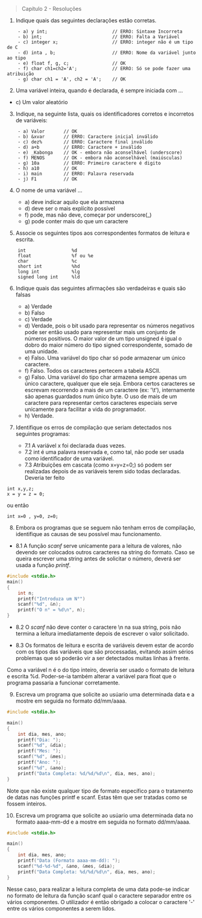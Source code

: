 > Capítulo 2 - Resoluções

1. Indique quais das seguintes declarações estão corretas.

```
    - a) y int;                        // ERRO: Sintaxe Incorreta
    - b) int;                          // ERRO: Falta a Variável
    - c) integer x;                    // ERRO: integer não é um tipo de C
    - d) inta , b;                     // ERRO: Nome da variável junto ao tipo
    - e) float f, g, c;                // OK
    - f) char ch1=ch2='A';             // ERRO: Só se pode fazer uma atribuição
    - g) char ch1 = 'A', ch2 = 'A';    // OK
```

2. Uma variável inteira, quando é declarada, é sempre iniciada com ...

- c) Um valor aleatório

3. Indique, na seguinte lista, quais os identificadores corretos e incorretos de variáveis:

```
    - a) Valor       // OK
    - b) &xvar       // ERRO: Caractere inicial inválido
    - c) dez%        // ERRO: Caractere final inválido
    - d) a+b         // ERRO: Caractere + inválido
    - e) _Kabonga    // OK - embora não aconselhável (underscore)
    - f) MENOS       // OK - embora não aconselhável (maiúsculas)
    - g) 10a         // ERRO: Primeiro caractere é digito
    - h) a10         // OK
    - i) main        // ERRO: Palavra reservada
    - j) F1          // OK
```

4. O nome de uma variável ...

   - a) deve indicar aquilo que ela armazena
   - d) deve ser o mais explícito possível
   - f) pode, mas não deve, começar por underscore(\_)
   - g) pode conter mais do que um caractere

5. Associe os seguintes tipos aos correspondentes formatos de leitura e escrita.

```
    int                 %d
    float               %f ou %e
    char                %c
    short int           %hd
    long int            %lg
    signed long int     %ld
```

6.  Indique quais das seguintes afirmações são verdadeiras e quais são falsas

    - a) Verdade
    - b) Falso
    - c) Verdade
    - d) Verdade, pois o bit usado para representar os números negativos pode ser então usado para representar mais um conjunto de números positivos. O maior valor de um tipo unsigned é igual o dobro do maior número do tipo signed correspondente, somado de uma unidade.
    - e) Falso. Uma variável do tipo char só pode armazenar um único caractere.
    - f) Falso. Todos os caracteres pertecem a tabela ASCII.
    - g) Falso. Uma variável do tipo char armazena sempre apenas um único caractere, qualquer que ele seja. Embora certos caracteres se escrevam recorrendo a mais de um caractere (ex: '\t'), internamente são apenas guardados num único byte. O uso de mais de um caractere para representar certos caracteres especiais serve unicamente para facilitar a vida do programador.
    - h) Verdade.

7.  Identifique os erros de compilação que seriam detectados nos seguintes programas:

    - 7.1 A variável x foi declarada duas vezes.
    - 7.2 int é uma palavra reservada e, como tal, não pode ser usada como identificador de uma variável.
    - 7.3 Atribuições em cascata (como x=y=z=0;) só podem ser realizadas depois de as variáveis terem sido todas declaradas.
      Deveria ter feito

```
int x,y,z;
x = y = z = 0;
```

ou então

```
int x=0 , y=0, z=0;
```

8. Embora os programas que se seguem não tenham erros de compilação, identifique as causas de seu possível mau funcionamento.

- 8.1 A função _scanf_ serve unicamente para a leitura de valores, não devendo ser colocados outros caracteres na string do formato. Caso se queira escrever uma string antes de solicitar o número, deverá ser usada a função _printf_.

```c
#include <stdio.h>
main()
{
    int n;
    printf("Introduza um N°")
    scanf("%d", &n);
    printf("O n° = %d\n", n);
}
```

- 8.2 O _scanf_ não deve conter o caractere \n na sua string, pois não termina a leitura imediatamente depois de escrever o valor solicitado.

- 8.3 Os formatos de leitura e escrita de variáveis devem estar de acordo com os tipos das variáveis que são processadas, evitando assim sérios problemas que só poderão vir a ser detectados muitas linhas à frente.

Como a variável n é o do tipo inteiro, deveria ser usado o formato de leitura e escrita %d. Poder-se-ia também alterar a variável para float que o programa passaria a funcionar corretamente.

9. Escreva um programa que solicite ao usúario uma determinada data e a mostre em seguida no formato dd/mm/aaaa.

```c
#include <stdio.h>

main()
{
    int dia, mes, ano;
    printf("Dia: ");
    scanf("%d", &dia);
    printf("Mes: ");
    scanf("%d", &mes);
    printf("Ano: ");
    scanf("%d", &ano);
    printf("Data Completa: %d/%d/%d\n", dia, mes, ano);
}
```

Note que não existe qualquer tipo de formato específico para o tratamento de datas nas funções printf e scanf. Estas têm que ser tratadas como se fossem inteiros.

10. Escreva um programa que solicite ao usúario uma determinada data no formato aaaa-mm-dd e a mostre em seguida no formato dd/mm/aaaa.

```c
#include <stdio.h>

main()
{
    int dia, mes, ano;
    printf("Data (Formato aaaa-mm-dd): ");
    scanf("%d-%d-%d", &ano, &mes, &dia);
    printf("Data Completa: %d/%d/%d\n", dia, mes, ano);
}
```

Nesse caso, para realizar a leitura completa de uma data pode-se indicar no formato de leitura da função scanf qual o caractere separador entre os vários componentes. O utilizador é então obrigado a colocar o caractere '-' entre os vários componentes a serem lidos.
